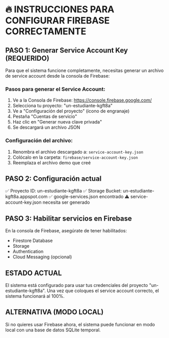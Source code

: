 # 🔥 INSTRUCCIONES PARA CONFIGURAR FIREBASE CORRECTAMENTE

## PASO 1: Generar Service Account Key (REQUERIDO)

Para que el sistema funcione completamente, necesitas generar un archivo de service account desde la consola de Firebase:

### Pasos para generar el Service Account:

1. Ve a la Consola de Firebase: https://console.firebase.google.com/
2. Selecciona tu proyecto: "un-estudiante-kgft8a"
3. Ve a "Configuración del proyecto" (ícono de engranaje)
4. Pestaña "Cuentas de servicio"
5. Haz clic en "Generar nueva clave privada"
6. Se descargará un archivo JSON

### Configuración del archivo:

1. Renombra el archivo descargado a: `service-account-key.json`
2. Colócalo en la carpeta: `firebase/service-account-key.json`
3. Reemplaza el archivo demo que creé

## PASO 2: Configuración actual

✅ Proyecto ID: un-estudiante-kgft8a
✅ Storage Bucket: un-estudiante-kgft8a.appspot.com
✅ google-services.json encontrado
⚠️  service-account-key.json necesita ser generado

## PASO 3: Habilitar servicios en Firebase

En la consola de Firebase, asegúrate de tener habilitados:
- Firestore Database
- Storage
- Authentication
- Cloud Messaging (opcional)

## ESTADO ACTUAL

El sistema está configurado para usar tus credenciales del proyecto "un-estudiante-kgft8a".
Una vez que coloques el service account correcto, el sistema funcionará al 100%.

## ALTERNATIVA (MODO LOCAL)

Si no quieres usar Firebase ahora, el sistema puede funcionar en modo local
con una base de datos SQLite temporal.
